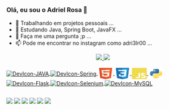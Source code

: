 ### Olá, eu sou o Adriel Rosa 👋

- 🔭 Trabalhando em projetos pessoais ...
- 🌱 Estudando Java, Spring Boot, JavaFX ...
- 💬 Faça me uma pergunta ;p ...
- 📫 Pode me encontrar no instagram como adri3lr00 ...

<div align="center">
  <a href="https://github.com/AdrielRosa2001">
  <img height="180em" src="https://github-readme-stats.vercel.app/api?username=AdrielRosa2001&show_icons=true&theme=dark&include_all_commits=true&count_private=true"/>
  <img height="180em" src="https://github-readme-stats.vercel.app/api/top-langs/?username=AdrielRosa2001&layout=compact&langs_count=7&theme=dark"/>
</div>
<div style="display: inline_block"><br>
  
  <img align="center" alt="DevIcon-JAVA" height="30" width="40" src="https://cdn.jsdelivr.net/gh/devicons/devicon/icons/java/java-original.svg">
  <img align="center" alt="DevIcon-Spring" height="30" width="40" src="https://cdn.jsdelivr.net/gh/devicons/devicon/icons/spring/spring-original.svg">
  <img align="center" alt="Rafa-HTML" height="30" width="40" src="https://raw.githubusercontent.com/devicons/devicon/master/icons/html5/html5-original.svg">
  <img align="center" alt="Rafa-CSS" height="30" width="40" src="https://raw.githubusercontent.com/devicons/devicon/master/icons/css3/css3-original.svg">
  <img align="center" alt="Rafa-Js" height="30" width="40" src="https://raw.githubusercontent.com/devicons/devicon/master/icons/javascript/javascript-plain.svg">
  <img align="center" alt="Rafa-Python" height="30" width="40" src="https://raw.githubusercontent.com/devicons/devicon/master/icons/python/python-original.svg">
  <img align="center" alt="DevIcon-Flask" height="65" width="80" src="https://cdn.jsdelivr.net/gh/devicons/devicon/icons/flask/flask-original-wordmark.svg">
  <img align="center" alt="DevIcon-Selenium" height="30" width="40" src="https://cdn.jsdelivr.net/gh/devicons/devicon/icons/selenium/selenium-original.svg">
  <img align="center" alt="DevIcon-MySQL" height="65" width="80" src="https://cdn.jsdelivr.net/gh/devicons/devicon/icons/mysql/mysql-plain-wordmark.svg">
</div>

##

<div> 
  <a href="https://www.linkedin.com/in/adriel-rosa-660431144/" target="_blank"><img src="https://img.shields.io/badge/-LinkedIn-%230077B5?style=for-the-badge&logo=linkedin&logoColor=white" target="_blank"></a>
  <a href = "mailto:adrielrosa.contact@gmail.com"><img src="https://img.shields.io/badge/Gmail-D14836?style=for-the-badge&logo=gmail&logoColor=white" target="_blank"></a> 
  <a href="https://t.me/AdrielPy" target="_blank"><img src="https://img.shields.io/badge/Telegram-2CA5E0?style=for-the-badge&logo=telegram&logoColor=white" target="_blank"></a>
  <a href="https://www.instagram.com/adri3lr00/" target="_blank"><img src="https://img.shields.io/badge/-Instagram-%23E4405F?style=for-the-badge&logo=instagram&logoColor=white" target="_blank"></a>
  <a href="https://www.youtube.com/channel/UCP63cZygvohHDqo4t2157Qw" target="_blank"><img src="https://img.shields.io/badge/YouTube-FF0000?style=for-the-badge&logo=youtube&logoColor=white" target="_blank"></a>
  <a href="https://twitter.com/AdrielRosaDev" target="_blank"><img src="https://img.shields.io/badge/Twitter-1DA1F2?style=for-the-badge&logo=twitter&logoColor=white" target="_blank"></a>
</div>

##
